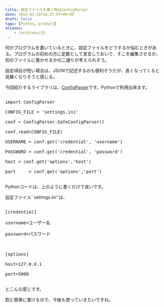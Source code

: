 ```yaml
---
title: 設定ファイルを書く時はConfigParser
date: 2013-02-16T16:27:57+09:00
draft: false
tags: [Python, product]
aliases:
    - /archives/15
---
```


何かプログラムを書いているときに、設定ファイルをどうするか悩むときがある。プログラムの初めの方に定数として宣言しておいて、そこを編集させるか、別のファイルに書かせるかの二通りが考えられそう。

設定項目が短い場合は、JSONで記述するのも便利そうだが、長くなってくると見難くなりそうと感じる。

今回紹介するライブラリは、[ConfigParser](http://docs.python.jp/2/library/configparser.html)です。Pythonで利用出来ます。

<pre>
import ConfigParser
CONFIG_FILE = 'settings.ini'
conf = ConfigParser.SafeConfigParser()
conf.read(CONFIG_FILE)
USERNAME = conf.get('credential', 'username')
PASSWORD = conf.get('credential', 'password')
host = conf.get('options','host')
port     = conf.get('options','port')
</pre>
Pythonコードは、上のように書くだけで良いです。

設定ファイル``settings.ini''は、
<pre>
[credential]
username=ユーザー名
password=パスワード

[options]
host=127.0.0.1
port=5000
</pre>
とこんな感じです。

割と簡単に書けるので、今後も使っていきたいですね。


